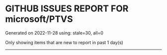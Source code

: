 
# GITHUB ISSUES REPORT FOR microsoft/PTVS


Generated on 2022-11-28 using: stale=30, all=0


Only showing items that are new to report in past 1 day(s)


---
